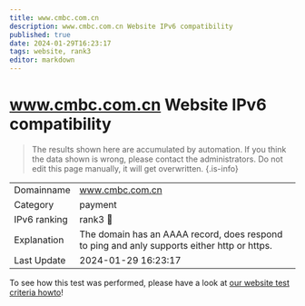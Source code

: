 ```yaml
---
title: www.cmbc.com.cn
description: www.cmbc.com.cn Website IPv6 compatibility
published: true
date: 2024-01-29T16:23:17
tags: website, rank3
editor: markdown
---
```


# www.cmbc.com.cn Website IPv6 compatibility

> The results shown here are accumulated by automation. If you think the data shown is wrong, please contact the administrators. 
> Do not edit this page manually, it will get overwritten.
{.is-info}


|   |   |
| - | - |
| Domainname | www.cmbc.com.cn
| Category | payment |
| IPv6 ranking | rank3 :3rd_place_medal: |
| Explanation | The domain has an AAAA record, does respond to ping and anly supports either http or https. |
| Last Update | 2024-01-29 16:23:17 |

To see how this test was performed, please have a look at [our website test criteria howto](/howto/testcriteria/website)!

